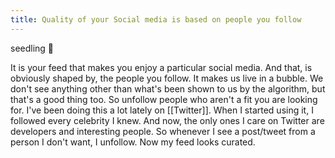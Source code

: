 ```yaml
---
title: Quality of your Social media is based on people you follow
---
```


<NoteTag color="orange">seedling 🌱</NoteTag>

It is your feed that makes you enjoy a particular social media. And that, is obviously shaped by, the people you follow.
It makes us live in a bubble. We don't see anything other than what's been shown to us by the algorithm, but that's a good thing too.
So unfollow people who aren't a fit you are looking for.
I've been doing this a lot lately on [[Twitter]]. When I started using it, I followed every celebrity I knew. And now, the only ones I care on Twitter are developers and interesting people. So whenever I see a post/tweet from a person I don't want, I unfollow. Now my feed looks curated.
